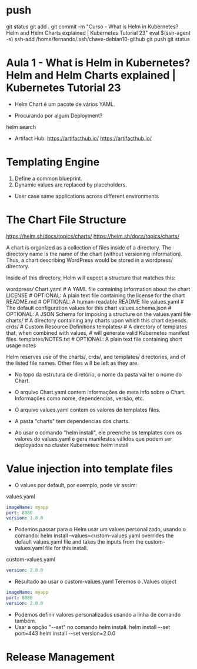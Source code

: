 
# ##############################################################################################################################################################
# ##############################################################################################################################################################
# ##############################################################################################################################################################
# ##############################################################################################################################################################
# push

git status
git add .
git commit -m "Curso - What is Helm in Kubernetes? Helm and Helm Charts explained | Kubernetes Tutorial 23"
eval $(ssh-agent -s)
ssh-add /home/fernando/.ssh/chave-debian10-github
git push
git status





# ##############################################################################################################################################################
# ##############################################################################################################################################################
# ##############################################################################################################################################################
# ##############################################################################################################################################################
# Aula 1 - What is Helm in Kubernetes? Helm and Helm Charts explained | Kubernetes Tutorial 23

- Helm Chart é um pacote de vários YAML.


- Procurando por algum Deployment?

helm search <keyword>


- Artifact Hub:
https://artifacthub.io/
<https://artifacthub.io/>





# Templating Engine

1. Define a common blueprint.
2. Dynamic values are replaced by placeholders.






- User case
same applications across different environments




# ##############################################################################################################################################################
# ##############################################################################################################################################################
# ##############################################################################################################################################################
# ##############################################################################################################################################################
# The Chart File Structure

https://helm.sh/docs/topics/charts/
<https://helm.sh/docs/topics/charts/>

A chart is organized as a collection of files inside of a directory. The directory name is the name of the chart (without versioning information). Thus, a chart describing WordPress would be stored in a wordpress/ directory.

Inside of this directory, Helm will expect a structure that matches this:

wordpress/
  Chart.yaml          # A YAML file containing information about the chart
  LICENSE             # OPTIONAL: A plain text file containing the license for the chart
  README.md           # OPTIONAL: A human-readable README file
  values.yaml         # The default configuration values for this chart
  values.schema.json  # OPTIONAL: A JSON Schema for imposing a structure on the values.yaml file
  charts/             # A directory containing any charts upon which this chart depends.
  crds/               # Custom Resource Definitions
  templates/          # A directory of templates that, when combined with values,
                      # will generate valid Kubernetes manifest files.
  templates/NOTES.txt # OPTIONAL: A plain text file containing short usage notes

Helm reserves use of the charts/, crds/, and templates/ directories, and of the listed file names. Other files will be left as they are.



- No topo da estrutura de diretório, o nome da pasta vai ter o nome do Chart.
- O arquivo Chart.yaml contem informações de meta info sobre o Chart. Informações como nome, dependencias, versão, etc.
- O arquivo values.yaml contem os valores de templates files.
- A pasta "charts" tem dependencias dos charts.

- Ao usar o comando "helm install", ele preenche os templates com os valores do values.yaml e gera manifestos válidos que podem ser deployados no cluster Kubernetes:
helm install <chartname>





# Value injection into template files

- O values por default, por exemplo, pode vir assim:

values.yaml

~~~~yaml
imageName: myapp
port: 8080
version: 1.0.0
~~~~


- Podemos passar para o Helm usar um values personalizado, usando o comando:
    helm install –values=custom-values.yaml <chart-name> 
overrides the default values.yaml file and takes the inputs from the custom-values.yaml file for this install.

custom-values.yaml

~~~~yaml
version: 2.0.0
~~~~



- Resultado ao usar o custom-values.yaml
Teremos o .Values object

~~~~yaml
imageName: myapp
port: 8080
version: 2.0.0
~~~~





- Podemos definir valores personalizados usando a linha de comando também.
- Usar a opção "--set" no comando helm install.
    helm install --set port=443
    helm install --set version=2.0.0










# ##############################################################################################################################################################
# ##############################################################################################################################################################
# ##############################################################################################################################################################
# ##############################################################################################################################################################
# Release Management

